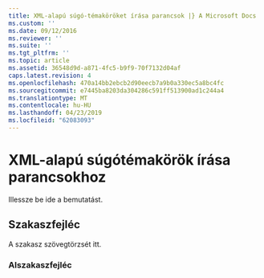 ```yaml
---
title: XML-alapú súgó-témaköröket írása parancsok |} A Microsoft Docs
ms.custom: ''
ms.date: 09/12/2016
ms.reviewer: ''
ms.suite: ''
ms.tgt_pltfrm: ''
ms.topic: article
ms.assetid: 36548d9d-a871-4fc5-b9f9-70f7132d04af
caps.latest.revision: 4
ms.openlocfilehash: 470a14bb2ebcb2d90eecb7a9b0a330ec5a8bc4fc
ms.sourcegitcommit: e7445ba8203da304286c591ff513900ad1c244a4
ms.translationtype: MT
ms.contentlocale: hu-HU
ms.lasthandoff: 04/23/2019
ms.locfileid: "62083093"
---
```

# <a name="writing-xml-based-help-topics-for-commands"></a>XML-alapú súgótémakörök írása parancsokhoz

Illessze be ide a bemutatást.

## <a name="section-heading"></a>Szakaszfejléc

 A szakasz szövegtörzsét itt.

### <a name="subsection-heading"></a>Alszakaszfejléc
